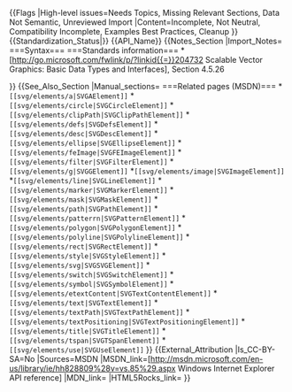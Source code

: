 {{Flags
|High-level issues=Needs Topics, Missing Relevant Sections, Data Not Semantic, Unreviewed Import
|Content=Incomplete, Not Neutral, Compatibility Incomplete, Examples Best Practices, Cleanup
}}
{{Standardization_Status|}}
{{API_Name}}
{{Notes_Section
|Import_Notes=
===Syntax===
===Standards information===
*[http://go.microsoft.com/fwlink/p/?linkid{{=}}204732 Scalable Vector Graphics: Basic Data Types and Interfaces], Section 4.5.26


}}
{{See_Also_Section
|Manual_sections=
===Related pages (MSDN)===
*<code>[[svg/elements/a|SVGAElement]]</code>
*<code>[[svg/elements/circle|SVGCircleElement]]</code>
*<code>[[svg/elements/clipPath|SVGClipPathElement]]</code>
*<code>[[svg/elements/defs|SVGDefsElement]]</code>
*<code>[[svg/elements/desc|SVGDescElement]]</code>
*<code>[[svg/elements/ellipse|SVGEllipseElement]]</code>
*<code>[[svg/elements/feImage|SVGFEImageElement]]</code>
*<code>[[svg/elements/filter|SVGFilterElement]]</code>
*<code>[[svg/elements/g|SVGGElement]]</code>
*<code>[[svg/elements/image|SVGImageElement]]</code>
*<code>[[svg/elements/line|SVGLineElement]]</code>
*<code>[[svg/elements/marker|SVGMarkerElement]]</code>
*<code>[[svg/elements/mask|SVGMaskElement]]</code>
*<code>[[svg/elements/path|SVGPathElement]]</code>
*<code>[[svg/elements/patterrn|SVGPatternElement]]</code>
*<code>[[svg/elements/polygon|SVGPolygonElement]]</code>
*<code>[[svg/elements/polyline|SVGPolylineElement]]</code>
*<code>[[svg/elements/rect|SVGRectElement]]</code>
*<code>[[svg/elements/style|SVGStyleElement]]</code>
*<code>[[svg/elements/svg|SVGSVGElement]]</code>
*<code>[[svg/elements/switch|SVGSwitchElement]]</code>
*<code>[[svg/elements/symbol|SVGSymbolElement]]</code>
*<code>[[svg/elements/etextContent|SVGTextContentElement]]</code>
*<code>[[svg/elements/text|SVGTextElement]]</code>
*<code>[[svg/elements/textPath|SVGTextPathElement]]</code>
*<code>[[svg/elements/textPositioning|SVGTextPositioningElement]]</code>
*<code>[[svg/elements/title|SVGTitleElement]]</code>
*<code>[[svg/elements/tspan|SVGTSpanElement]]</code>
*<code>[[svg/elements/use|SVGUseElement]]</code>
}}
{{External_Attribution
|Is_CC-BY-SA=No
|Sources=MSDN
|MSDN_link=[http://msdn.microsoft.com/en-us/library/ie/hh828809%28v=vs.85%29.aspx Windows Internet Explorer API reference]
|MDN_link=
|HTML5Rocks_link=
}}